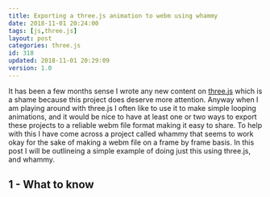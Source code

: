 ```yaml
---
title: Exporting a three.js animation to webm using whammy
date: 2018-11-01 20:24:00
tags: [js,three.js]
layout: post
categories: three.js
id: 318
updated: 2018-11-01 20:29:09
version: 1.0
---
```


It has been a few months sense I wrote any new content on [three.js](https://threejs.org/) which is a shame because this project does deserve more attention. Anyway when I am playing around with three.js I often like to use it to make simple looping animations, and it would be nice to have at least one or two ways to export these projects to a reliable webm file format making it easy to share. To help with this I have come across a project called whammy that seems to work okay for the sake of making a webm file on a frame by frame basis. In this post I will be outlineing a simple example of doing just this using three.js, and whammy.

<!-- more -->

## 1 - What to know
